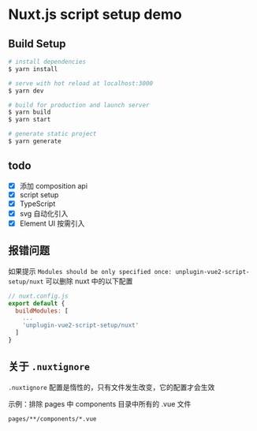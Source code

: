 # Nuxt.js script setup demo

## Build Setup

```bash
# install dependencies
$ yarn install

# serve with hot reload at localhost:3000
$ yarn dev

# build for production and launch server
$ yarn build
$ yarn start

# generate static project
$ yarn generate
```

## todo

- [x] 添加 composition api
- [x] script setup
- [x] TypeScript
- [x] svg 自动化引入
- [x] Element UI 按需引入

## 报错问题

如果提示 `Modules should be only specified once: unplugin-vue2-script-setup/nuxt` 可以删除 nuxt 中的以下配置

```js
// nuxt.config.js
export default {
  buildModules: [
    ...
    'unplugin-vue2-script-setup/nuxt'
  ]
}
```

## 关于 `.nuxtignore`

`.nuxtignore` 配置是惰性的，只有文件发生改变，它的配置才会生效

示例：排除 pages 中 components 目录中所有的 .vue 文件

```sh
pages/**/components/*.vue
```